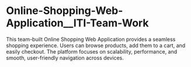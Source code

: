 # Online-Shopping-Web-Application__ITI-Team-Work
This team-built Online Shopping Web Application provides a seamless shopping experience. Users can browse products, add them to a cart, and easily checkout. The platform focuses on scalability, performance, and smooth, user-friendly navigation across devices.
